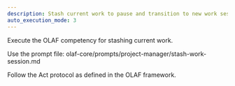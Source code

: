 ```yaml
---
description: Stash current work to pause and transition to new work session
auto_execution_mode: 3
---
```


Execute the OLAF competency for stashing current work.

Use the prompt file: olaf-core/prompts/project-manager/stash-work-session.md

Follow the Act protocol as defined in the OLAF framework.